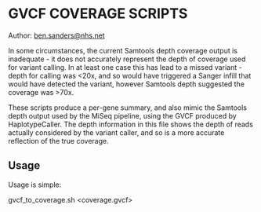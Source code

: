 GVCF COVERAGE SCRIPTS
=====================

Author: ben.sanders@nhs.net

In some circumstances, the current Samtools depth coverage output is inadequate - it
does not accurately represent the depth of coverage used for variant calling. In at
least one case this has lead to a missed variant - depth for calling was <20x, and so
would have triggered a Sanger infill that would have detected the variant, however
Samtools depth suggested the coverage was >70x.

These scripts produce a per-gene summary, and also mimic the Samtools depth output used
by the MiSeq pipeline, using the GVCF produced by HaplotypeCaller. The depth information
in this file shows the depth of reads actually considered by the variant caller, and so
is a more accurate reflection of the true coverage.

Usage
-----

Usage is simple:

gvcf_to_coverage.sh <ROI file> <coverage.gvcf>

